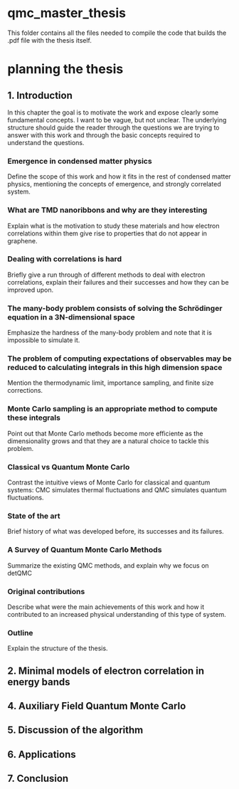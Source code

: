 # qmc_master_thesis

This folder contains all the files needed to compile the code that builds the .pdf file with the thesis itself.

# planning the thesis

## 1. Introduction

In this chapter the goal is to motivate the work and expose clearly some fundamental concepts. I want to be vague, but not unclear. The underlying structure should guide the reader through the questions we are trying to answer with this work and through the basic concepts required to understand the questions.

### **Emergence in condensed matter physics**

Define the scope of this work and how it fits in the rest of condensed matter physics, mentioning the concepts of emergence, and strongly correlated system.

### **What are TMD nanoribbons and why are they interesting**

Explain what is the motivation to study these materials and how electron correlations within them give rise to properties that do not appear in graphene.

### **Dealing with correlations is hard**

Briefly give a run through of different methods to deal with electron correlations, explain their failures and their successes and how they can be improved upon.

### **The many-body problem consists of solving the Schrödinger equation in a 3N-dimensional space**

Emphasize the hardness of the many-body problem and note that it is impossible to simulate it.

### **The problem of computing expectations of observables may be reduced to calculating integrals in this high dimension space**

Mention the thermodynamic limit, importance sampling, and finite size corrections.

### **Monte Carlo sampling is an appropriate method to compute these integrals**

Point out that Monte Carlo methods become more efficiente as the dimensionality grows and that they are a natural choice to tackle this problem.

### **Classical vs Quantum Monte Carlo**

Contrast the intuitive views of Monte Carlo for classical and quantum systems: CMC simulates thermal fluctuations and QMC simulates quantum fluctuations.

### **State of the art**

Brief history of what was developed before, its successes and its failures.

### **A Survey of Quantum Monte Carlo Methods**

Summarize the existing QMC methods, and explain why we focus on detQMC

### **Original contributions**

Describe what were the main achievements of this work and how it contributed to an increased physical understanding of this type of system.

### **Outline**

Explain the structure of the thesis.


## 2. Minimal models of electron correlation in energy bands



## 4. Auxiliary Field Quantum Monte Carlo

## 5. Discussion of the algorithm

## 6. Applications

## 7. Conclusion
